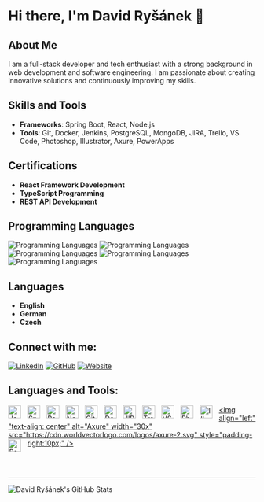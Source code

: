 # Hi there, I'm David Ryšánek 👋

## About Me

I am a full-stack developer and tech enthusiast with a strong background in web development and software engineering. I am passionate about creating innovative solutions and continuously improving my skills.

## Skills and Tools

- **Frameworks**: Spring Boot, React, Node.js
- **Tools**: Git, Docker, Jenkins, PostgreSQL, MongoDB, JIRA, Trello, VS Code, Photoshop, Illustrator, Axure, PowerApps

## Certifications

- **React Framework Development**
- **TypeScript Programming**
- **REST API Development**

## Programming Languages

![Programming Languages](https://img.shields.io/badge/HTML%20%26%20CSS-90%25-yellow?style=for-the-badge)
![Programming Languages](https://img.shields.io/badge/JavaScript-80%25-yellow?style=for-the-badge)
![Programming Languages](https://img.shields.io/badge/Python-70%25-yellow?style=for-the-badge)
![Programming Languages](https://img.shields.io/badge/AI-60%25-yellow?style=for-the-badge)
![Programming Languages](https://img.shields.io/badge/Java-50%25-yellow?style=for-the-badge)

## Languages

- **English**
- **German**
- **Czech**

## Connect with me:

[![LinkedIn](https://img.shields.io/badge/-LinkedIn-blue?style=for-the-badge&logo=linkedin&logoColor=white)](https://www.linkedin.com/in/david-ry%C5%A1%C3%A1nek-aa088a20a/)
[![GitHub](https://img.shields.io/badge/-GitHub-black?style=for-the-badge&logo=github&logoColor=white)](https://github.com/RysanekDavid)
[![Website](https://img.shields.io/website?label=My%20Portfolio&style=for-the-badge&url=https%3A%2F%2Fweb-cv-wine.vercel.app)](https://web-cv-wine.vercel.app)

## Languages and Tools:

[<img align="left" alt="Java" width="26px" src="https://cdn.jsdelivr.net/gh/devicons/devicon/icons/java/java-original.svg" style="padding-right:10px;" />][website]
[<img align="left" alt="Spring Boot" width="26px" src="https://cdn.jsdelivr.net/gh/devicons/devicon/icons/spring/spring-original.svg" style="padding-right:10px;" />][website]
[<img align="left" alt="React" width="26px" src="https://cdn.jsdelivr.net/gh/devicons/devicon/icons/react/react-original.svg" style="padding-right:10px;" />][website]
[<img align="left" alt="Node.js" width="26px" src="https://cdn.jsdelivr.net/gh/devicons/devicon/icons/nodejs/nodejs-original.svg" style="padding-right:10px;" />][website]
[<img align="left" alt="Git" width="26px" src="https://cdn.jsdelivr.net/gh/devicons/devicon/icons/git/git-original.svg" style="padding-right:10px;" />][website]
[<img align="left" alt="Docker" width="26px" src="https://cdn.jsdelivr.net/gh/devicons/devicon/icons/docker/docker-original.svg" style="padding-right:10px;" />][website]
[<img align="left" alt="JIRA" width="26px" src="https://cdn.jsdelivr.net/gh/devicons/devicon/icons/jira/jira-original.svg" style="padding-right:10px;" />][website]
[<img align="left" alt="Trello" width="26px" src="https://cdn.jsdelivr.net/gh/devicons/devicon/icons/trello/trello-plain.svg" style="padding-right:10px;" />][website]
[<img align="left" alt="VS Code" width="26px" src="https://cdn.jsdelivr.net/gh/devicons/devicon/icons/vscode/vscode-original.svg" style="padding-right:10px;" />][website]
[<img align="left" alt="Photoshop" width="26px" src="https://cdn.jsdelivr.net/gh/devicons/devicon/icons/photoshop/photoshop-plain.svg" style="padding-right:10px;" />][website]
[<img align="left" alt="Illustrator" width="26px" src="https://cdn.jsdelivr.net/gh/devicons/devicon/icons/illustrator/illustrator-plain.svg" style="padding-right:10px;" />][website]
[<img align="left" "text-align: center" alt="Axure" width="30x" src="https://cdn.worldvectorlogo.com/logos/axure-2.svg" style="padding-right:10px;" />][website]
[<img align="left" alt="PowerApps" width="26px" src="https://static.wikia.nocookie.net/logopedia/images/b/bf/PowerApps_2016.svg/revision/latest?cb=20210317092734" style="padding-right:10px;" />][website]

<br />
<br />

---

  <img align="left" alt="David Ryšánek's GitHub Stats" src="https://github-readme-stats.vercel.app/api?username=RysanekDavid&show_icons=true&hide_border=false&title_color=ff652f&icon_color=FFE400&bg_color=09131B&text_color=ffffff&border_color=0c1a25" />

[website]: https://web-cv-wine.vercel.app
